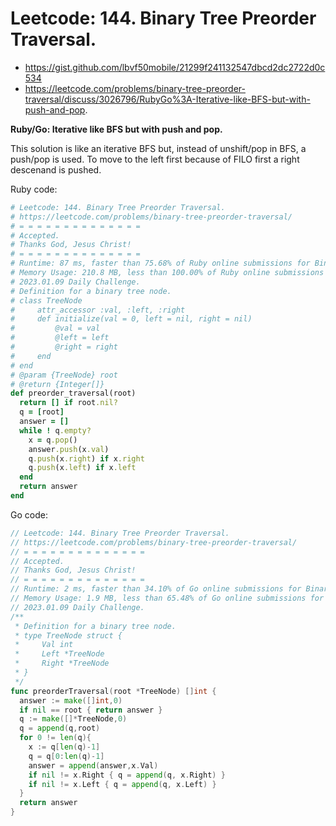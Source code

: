 # Leetcode: 144. Binary Tree Preorder Traversal.

- https://gist.github.com/lbvf50mobile/21299f241132547dbcd2dc2722d0c534
- https://leetcode.com/problems/binary-tree-preorder-traversal/discuss/3026796/RubyGo%3A-Iterative-like-BFS-but-with-push-and-pop.

**Ruby/Go: Iterative like BFS but with push and pop.**

This solution is like an iterative BFS but, instead of unshift/pop in BFS, a push/pop is used. To move to the left first because of FILO first a right descenand is pushed.

Ruby code:
```Ruby
# Leetcode: 144. Binary Tree Preorder Traversal.
# https://leetcode.com/problems/binary-tree-preorder-traversal/
# = = = = = = = = = = = = = =
# Accepted.
# Thanks God, Jesus Christ!
# = = = = = = = = = = = = = =
# Runtime: 87 ms, faster than 75.68% of Ruby online submissions for Binary Tree Preorder Traversal.
# Memory Usage: 210.8 MB, less than 100.00% of Ruby online submissions for Binary Tree Preorder Traversal.
# 2023.01.09 Daily Challenge.
# Definition for a binary tree node.
# class TreeNode
#     attr_accessor :val, :left, :right
#     def initialize(val = 0, left = nil, right = nil)
#         @val = val
#         @left = left
#         @right = right
#     end
# end
# @param {TreeNode} root
# @return {Integer[]}
def preorder_traversal(root)
  return [] if root.nil?
  q = [root]
  answer = []
  while ! q.empty?
    x = q.pop()
    answer.push(x.val)
    q.push(x.right) if x.right
    q.push(x.left) if x.left
  end
  return answer
end
```

Go code:
```Go
// Leetcode: 144. Binary Tree Preorder Traversal.
// https://leetcode.com/problems/binary-tree-preorder-traversal/
// = = = = = = = = = = = = = =
// Accepted.
// Thanks God, Jesus Christ!
// = = = = = = = = = = = = = =
// Runtime: 2 ms, faster than 34.10% of Go online submissions for Binary Tree Preorder Traversal.
// Memory Usage: 1.9 MB, less than 65.48% of Go online submissions for Binary Tree Preorder Traversal.
// 2023.01.09 Daily Challenge.
/**
 * Definition for a binary tree node.
 * type TreeNode struct {
 *     Val int
 *     Left *TreeNode
 *     Right *TreeNode
 * }
 */
func preorderTraversal(root *TreeNode) []int {
  answer := make([]int,0)
  if nil == root { return answer }
  q := make([]*TreeNode,0)
  q = append(q,root)
  for 0 != len(q){
    x := q[len(q)-1]
    q = q[0:len(q)-1]
    answer = append(answer,x.Val)
    if nil != x.Right { q = append(q, x.Right) }
    if nil != x.Left { q = append(q, x.Left) }
  }
  return answer
}

```
